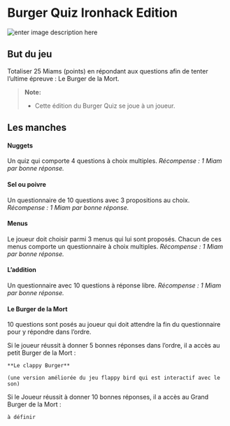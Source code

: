 **Burger Quiz Ironhack Edition**
=======================

![enter image description here](https://media.giphy.com/media/64OB00OLwgSgnCjZHU/giphy.gif)

**But du jeu**
--------------
Totaliser 25 Miams (points) en répondant aux questions afin de tenter l’ultime épreuve : Le Burger de la Mort.

> **Note:**
> - Cette édition du Burger Quiz se joue à un joueur.

**Les manches**
--------------

#### <i class="icon-pencil"></i> Nuggets

Un quiz qui comporte 4 questions à choix multiples.
*Récompense : 1 Miam par bonne réponse.*

#### <i class="icon-pencil"></i> Sel ou poivre

Un questionnaire de 10 questions avec 3 propositions au choix.
*Récompense : 1 Miam par bonne réponse.*

#### <i class="icon-pencil"></i> Menus

Le joueur doit choisir parmi 3 menus qui lui sont proposés.
Chacun de ces menus comporte un questionnaire à choix multiples.
*Récompense : 1 Miam par bonne réponse.*

#### <i class="icon-pencil"></i> L’addition

Un questionnaire avec 10 questions à réponse libre.
*Récompense : 1 Miam par bonne réponse.*

#### <i class="icon-pencil"></i> Le Burger de la Mort

10 questions sont posés au joueur qui doit attendre la fin du questionnaire pour y répondre dans l’ordre.

Si le joueur réussit à donner 5 bonnes réponses dans l’ordre, il a accès au petit Burger de la Mort :

    **Le clappy Burger**
    
    (une version améliorée du jeu flappy bird qui est interactif avec le son)

Si le Joueur réussit à donner 10 bonnes réponses, il a accès au Grand Burger de la Mort :

    à définir


